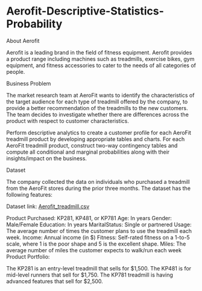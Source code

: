 # Aerofit-Descriptive-Statistics-Probability

About Aerofit

Aerofit is a leading brand in the field of fitness equipment. Aerofit provides a product range including machines such as treadmills, exercise bikes, gym equipment, and fitness accessories to cater to the needs of all categories of people.


Business Problem

The market research team at AeroFit wants to identify the characteristics of the target audience for each type of treadmill offered by the company, to provide a better recommendation of the treadmills to the new customers. The team decides to investigate whether there are differences across the product with respect to customer characteristics.

Perform descriptive analytics to create a customer profile for each AeroFit treadmill product by developing appropriate tables and charts.
For each AeroFit treadmill product, construct two-way contingency tables and compute all conditional and marginal probabilities along with their insights/impact on the business.



Dataset

The company collected the data on individuals who purchased a treadmill from the AeroFit stores during the prior three months. The dataset has the following features:

Dataset link: [Aerofit_treadmill.csv](https://d2beiqkhq929f0.cloudfront.net/public_assets/assets/000/001/125/original/aerofit_treadmill.csv?1639992749)

Product Purchased:	KP281, KP481, or KP781
Age:	In years
Gender:	Male/Female
Education:	In years
MaritalStatus:	Single or partnered
Usage:	The average number of times the customer plans to use the treadmill each week.
Income:	Annual income (in $)
Fitness:	Self-rated fitness on a 1-to-5 scale, where 1 is the poor shape and 5 is the excellent shape.
Miles:	The average number of miles the customer expects to walk/run each week
Product Portfolio:

The KP281 is an entry-level treadmill that sells for $1,500.
The KP481 is for mid-level runners that sell for $1,750.
The KP781 treadmill is having advanced features that sell for $2,500.
